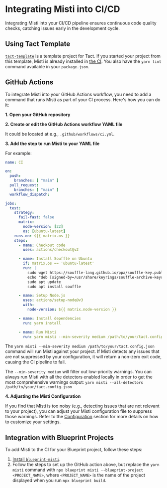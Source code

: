 # Integrating Misti into CI/CD

Integrating Misti into your CI/CD pipeline ensures continuous code quality checks, catching issues early in the development cycle.

## Using Tact Template
[`tact-template`](https://github.com/tact-lang/tact-template) is a template project for Tact. If you started your project from this template, Misti is already installed in [the CI](https://github.com/tact-lang/tact-template/tree/main/.github/workflows). You also have the `yarn lint` command available in your `package.json`.

## GitHub Actions
To integrate Misti into your GitHub Actions workflow, you need to add a command that runs Misti as part of your CI process. Here's how you can do it:

**1. Open your GitHub repository**

**2. Create or edit the GitHub Actions workflow YAML file**

It could be located at e.g., `.github/workflows/ci.yml`.

**3. Add the step to run Misti to your YAML file**

For example:

```yaml
name: CI

on:
  push:
    branches: [ "main" ]
  pull_request:
    branches: [ "main" ]
  workflow_dispatch:

jobs:
  test:
    strategy:
      fail-fast: false
      matrix:
        node-version: [22]
        os: [ubuntu-latest]
    runs-on: ${{ matrix.os }}
    steps:
      - name: Checkout code
        uses: actions/checkout@v2

      - name: Install Soufflé on Ubuntu
        if: matrix.os == 'ubuntu-latest'
        run: |
          sudo wget https://souffle-lang.github.io/ppa/souffle-key.public -O /usr/share/keyrings/souffle-archive-keyring.gpg
          echo "deb [signed-by=/usr/share/keyrings/souffle-archive-keyring.gpg] https://souffle-lang.github.io/ppa/ubuntu/ stable main" | sudo tee /etc/apt/sources.list.d/souffle.list
          sudo apt update
          sudo apt install souffle

      - name: Setup Node.js
        uses: actions/setup-node@v3
        with:
          node-version: ${{ matrix.node-version }}

      - name: Install dependencies
        run: yarn install

      - name: Run Misti
        run: yarn misti --min-severity medium /path/to/your/tact.config.json
```

The `yarn misti --min-severity medium /path/to/your/tact.config.json` command will run Misti against your project. If Misti detects any issues that are not suppressed by your configuration, it will return a non-zero exit code, causing the CI pipeline to fail.

The `--min-severity medium` will filter out low-priority warnings. You can always run Misti with all the detectors enabled locally in order to get the most comprehensive warnings output: `yarn misti --all-detectors /path/to/your/tact.config.json`

**4. Adjusting the Misti Configuration**

If you find that Misti is too noisy (e.g., detecting issues that are not relevant to your project), you can adjust your Misti configuration file to suppress those warnings. Refer to the [Configuration](./configuration) section for more details on how to customize your settings.

## Integration with Blueprint Projects
To add Misti to the CI for your Blueprint project, follow these steps:
1. [Install `blueprint-misti`](./blueprint.md).
2. Follow the steps to set up the GitHub action above, but replace the `yarn misti` command with `npx blueprint misti --blueprint-project <PROJECT_NAME>`, where `<PROJECT_NAME>` is the name of the project displayed when you run `npx blueprint build`.

